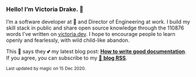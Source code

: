 ### Hello! I’m Victoria Drake. 👋

I’m a software developer at 💜 and Director of Engineering at work. I build my skill stack in public and share open source knowledge through the 110876 words I’ve written on [victoria.dev](https://victoria.dev). I hope to encourage people to learn openly and fearlessly, with wild child-like abandon.

This 🦊 says they 💕 my latest blog post: **[How to write good documentation](https://victoria.dev/blog/how-to-write-good-documentation/)**. If you agree, you can subscribe to my [📡 **blog RSS**](https://victoria.dev/index.xml).

<sub>Last updated by magic on 15 Dec 2020.</sub>
